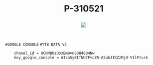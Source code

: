 # <p align="center" color="gray">P-310521</p>

<p align="center"> 
    <img src="https://i.redd.it/l766hxgnvl831.png" />
</p>
<br />

`#GOOGLE CONSOLE` `#YTB DATA V3`

```JS
    chanel_id = UCRMBUsUozBm9vn88848B4Nw
    key_google_console = AIzaSyBIfNH7FvcZR-A5uhJIKZzMjU-V1lFturk
```
